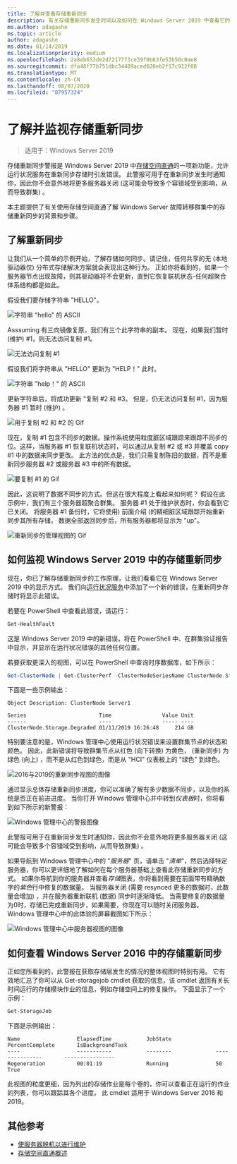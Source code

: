 ```yaml
---
title: 了解并查看存储重新同步
description: 有关存储重新同步发生时间以及如何在 Windows Server 2019 中查看它的详细信息。
ms.author: adagashe
ms.topic: article
author: adagashe
ms.date: 01/14/2019
ms.localizationpriority: medium
ms.openlocfilehash: 2a8eb653de2d72177f3ce39f0b63fe53b50c0ae8
ms.sourcegitcommit: dfa48f77b751dbc34409aced628eb2f17c912f08
ms.translationtype: MT
ms.contentlocale: zh-CN
ms.lasthandoff: 08/07/2020
ms.locfileid: "87957324"
---
```

# <a name="understand-and-monitor-storage-resync"></a>了解并监视存储重新同步

>适用于：Windows Server 2019

存储重新同步警报是 Windows Server 2019 中[存储空间直通](storage-spaces-direct-overview.md)的一项新功能，允许运行状况服务在重新同步存储时引发错误。 此警报可用于在重新同步发生时通知你，因此你不会意外地将更多服务器关闭 (这可能会导致多个容错域受到影响，从而导致群集) 。

本主题提供了有关使用存储空间直通了解 Windows Server 故障转移群集中的存储重新同步的背景和步骤。

## <a name="understanding-resync"></a>了解重新同步

让我们从一个简单的示例开始，了解存储如何同步。请记住，任何共享的无 (本地驱动器仅) 分布式存储解决方案就会表现出这种行为。 正如你将看到的，如果一个服务器节点出现故障，则其驱动器将不会更新，直到它恢复联机状态-任何超聚合体系结构都是如此。

假设我们要存储字符串 "HELLO"。

![字符串 "hello" 的 ASCII](media/understand-storage-resync/hello.png)

Asssuming 有三向镜像复原，我们有三个此字符串的副本。 现在，如果我们暂时 (维护) #1，则无法访问复制 #1。

![无法访问复制 #1](media/understand-storage-resync/copy1.png)

假设我们将字符串从 "HELLO" 更新为 "HELP！" 此时。

![字符串 "help！" 的 ASCII](media/understand-storage-resync/help.png)

更新字符串后，将成功更新 "复制 #2 和 #3。 但是，仍无法访问复制 #1，因为服务器 #1 暂时 (维护) 。

![用于复制 #2 和 #2 的 Gif](media/understand-storage-resync/write.gif)

现在，复制 #1 包含不同步的数据。操作系统使用粒度脏区域跟踪来跟踪不同步的位。这样，当服务器 #1 恢复联机状态时，可以通过从复制 #2 或 #3 并覆盖 copy #1 中的数据来同步更改。 此方法的优点是，我们只需复制陈旧的数据，而不是重新同步服务器 #2 或服务器 #3 中的所有数据。

![要复制 #1 的 Gif](media/understand-storage-resync/overwrite.gif)

因此，这说明了数据不同步的方式。但这在很大程度上看起来如何呢？ 假设在此示例中，我们有三个服务器超聚合群集。 服务器 #1 处于维护状态时，你会看到它已关闭。 将服务器 #1 备份时，它将使用) 前面介绍 (的精细脏区域跟踪开始重新同步其所有存储。 数据全部返回同步后，所有服务器都将显示为 "up"。

![重新同步的管理视图的 Gif](media/understand-storage-resync/admin.gif)

## <a name="how-to-monitor-storage-resync-in-windows-server-2019"></a>如何监视 Windows Server 2019 中的存储重新同步

现在，你已了解存储重新同步的工作原理，让我们看看它在 Windows Server 2019 中的显示方式。 我们向[运行状况服务](../../failover-clustering/health-service-overview.md)中添加了一个新的错误，在重新同步存储时将显示此错误。

若要在 PowerShell 中查看此错误，请运行：

``` PowerShell
Get-HealthFault
```

这是 Windows Server 2019 中的新错误，将在 PowerShell 中、在群集验证报告中显示，并显示在运行状况错误的其他任何位置。

若要获取更深入的视图，可以在 PowerShell 中查询时序数据库，如下所示：

```PowerShell
Get-ClusterNode | Get-ClusterPerf -ClusterNodeSeriesName ClusterNode.Storage.Degraded
```
下面是一些示例输出：

```
Object Description: ClusterNode Server1

Series                       Time                Value Unit
------                       ----                ----- ----
ClusterNode.Storage.Degraded 01/11/2019 16:26:48     214 GB
```

特别要注意的是，Windows 管理中心使用运行状况错误来设置群集节点的状态和颜色。 因此，此新错误将导致群集节点从红色 (向下转换) 为黄色， (重新同步) 为绿色 (向上) ，而不是从红色到绿色，而是从 "HCI" 仪表板上的 "绿色" 到绿色。

![2016与2019的重新同步视图的图像](media/understand-storage-resync/compare.png)

通过显示总体存储重新同步进度，你可以准确了解有多少数据不同步，以及你的系统是否正在前进进度。 当你打开 Windows 管理中心并中转到*仪表板*时，你将看到如下所示的新警报：

![Windows 管理中心的警报图像](media/understand-storage-resync/alert.png)

此警报可用于在重新同步发生时通知你，因此你不会意外地将更多服务器关闭 (这可能会导致多个容错域受到影响，从而导致群集) 。

如果导航到 Windows 管理中心中的 "*服务器*" 页，请单击 "*清单*"，然后选择特定服务器，你可以更详细地了解如何在每个服务器基础上查看此存储重新同步的方式。 如果你导航到你的服务器并查看*存储*图表，你将看到需要在前面带有精确数字的*紫色*行中修复的数据量。 当服务器关闭 (需要 resynced 更多的数据时，此数量会增加) ，并在服务器重新联机 (数据) 同步时逐渐降低。 当需要修复的数据量为0时，存储已完成重新同步，如果需要，你现在可以随时关闭服务器。 Windows 管理中心中的此体验的屏幕截图如下所示：

![Windows 管理中心中服务器视图的图像](media/understand-storage-resync/server.png)

## <a name="how-to-see-storage-resync-in-windows-server-2016"></a>如何查看 Windows Server 2016 中的存储重新同步

正如您所看到的，此警报在获取存储层发生的情况的整体视图时特别有用。 它有效地汇总了你可以从 Get-storagejob cmdlet 获取的信息，该 cmdlet 返回有关长时间运行的存储模块作业的信息，例如存储空间上的修复操作。 下面显示了一个示例：

```PowerShell
Get-StorageJob
```

下面是示例输出：

```
Name                  ElapsedTime           JobState              PercentComplete       IsBackgroundTask
----                  -----------           --------              ---------------       ----------------
Regeneration          00:01:19              Running               50                    True

```

此视图的粒度更细，因为列出的存储作业是每个卷的，你可以查看正在运行的作业的列表，你可以跟踪其各个进度。 此 cmdlet 适用于 Windows Server 2016 和2019。

## <a name="additional-references"></a>其他参考

- [使服务器脱机以进行维护](maintain-servers.md)
- [存储空间直通概述](storage-spaces-direct-overview.md)